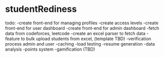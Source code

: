 # studentRediness

todo:
  -create front-end for managing profiles
  -create access levels
  -create front-end for user dashboard
  -create front-end for admin dashboard
  -fetch data from codeforces, leetcode
  -create an excel parser to fetch data
  -feature to bulk upload students from excel, (template TBD)
  -verification process admin and user
  -caching
  -load testing
  -resume generation
  -data analysis
  -points system
  -gamification (TBD)
